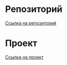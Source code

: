 # Репозиторий
[Ссылка на репозиторий](https://github.com/KNRDNB/mesto-project-ff.git)
# Проект
[Ссылка на проект](https://KNRDNB.github.io/mesto-project-ff/)